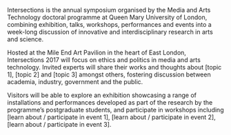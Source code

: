 Intersections is the annual symposium organised by the Media and Arts Technology doctoral programme at Queen Mary University of London, combining exhibition, talks, workshops, performances and events into a week-long discussion of innovative and interdisciplinary research in arts and science.

Hosted at the Mile End Art Pavilion in the heart of East London, Intersections 2017 will focus on ethics and politics in media and arts technology. Invited experts will share their works and thoughts about [topic 1], [topic 2] and [topic 3] amongst others, fostering discussion between academia, industry, government and the public.

Visitors will be able to explore an exhibition showcasing a range of installations and performances developed as part of the research by the programme’s postgraduate students, and participate in workshops including [learn about / participate in event 1], [learn about / participate in event 2], [learn about / participate in event 3].
